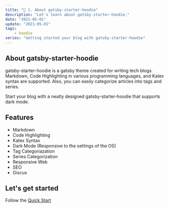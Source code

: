 ```yaml
---
title: "🎇 1. About gatsby-starter-hoodie"
description: "Let's learn about gatsby-starter-hoodie."
date: "2021-05-01"
update: "2021-05-01"
tags: 
    - hoodie
series: "Getting started your blog with gatsby-starter-hoodie"
---
```


## About gatsby-starter-hoodie

gatsby-starter-hoodie is a gatsby theme created for writing tech blogs. Markdown, Code Highlighting in various programming languages, and Katex syntax are supported. Also, you can easily categorize articles into tags and series.

Start your blog with a neatly designed gatsby-starter-hoodie that supports dark mode.

## Features

- Markdown
- Code Highlighting
- Katex Syntax
- Dark Mode (Responsive to the settings of the OS)
- Tag Categoriazation
- Series Categorization
- Responsive Web
- SEO
- Giscus

## Let's get started

Follow the [Quick Start](/quick-start)
